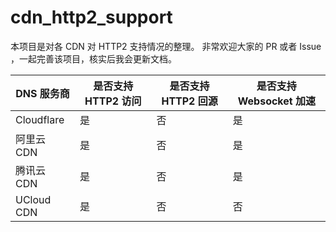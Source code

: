 # cdn_http2_support
本项目是对各 CDN 对 HTTP2 支持情况的整理。
非常欢迎大家的 PR 或者 Issue ，一起完善该项目，核实后我会更新文档。

| DNS 服务商 | 是否支持 HTTP2 访问 | 是否支持 HTTP2 回源 | 是否支持 Websocket 加速 |
|--|--|--|--|
| Cloudflare | 是 | 否 | 是 |
| 阿里云 CDN | 是 | 否 | 是 |
| 腾讯云 CDN | 是 | 否 | 是 |
| UCloud CDN | 是 | 否 | 否 |
